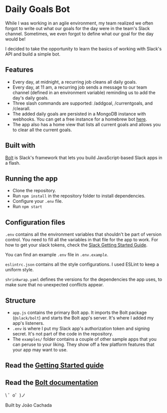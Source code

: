 Daily Goals Bot
=================

While I was working in an agile environment, my team realized we often forgot to write out what our goals for the day were in the team's Slack channel. Sometimes, we even forgot to define what our goal for the day would be!

I decided to take the opportunity to learn the basics of working with Slack's API and build a simple bot.

Features
------------

* Every day, at midnight, a recurring job cleans all daily goals.
* Every day, at 11 am, a recurring job sends a message to our team channel (defined in an environment variable) reminding us to add the day's daily goals.
* Three slash commands are supported: /addgoal, /currentgoals, and /clearall.
* The added daily goals are persisted in a MongoDB instance with webhooks. You can get a free instance for a homebrew bot [here](https://www.mongodb.com/realm). 
* The app also has a home view that lists all current goals and allows you to clear all the current goals.

Built with
------------

[Bolt](https://slack.dev/bolt) is Slack's framework that lets you build JavaScript-based Slack apps in a flash.


Running the app
------------

- Clone the repository.
- Run `npm install` in the repository folder to install dependencies.
- Configure your `.env` file. 
- Run `npm start`

Configuration files
------------

`.env` contains all the environment variables that shouldn't be part of version control. You need to fill all the variables in that file for the app to work. For how to get your slack tokens, check the [Slack Getting Started Guide](https://api.slack.com/start/building/bolt).

You can find an example `.env` file in `.env.example`. 

`eslintrc.json` contains all the style configurations. I used ESLint to keep a uniform style.

`shrinkwrap.yaml` defines the versions for the dependencies the app uses, to make sure that no unexpected conflicts appear.

Structure
------------

- `app.js` contains the primary Bolt app. It imports the Bolt package (`@slack/bolt`) and starts the Bolt app's server. It's where I added my app's listeners.
- `.env` is where I put my Slack app's authorization token and signing secret. It's not part of the code in the repository.
- The `examples/` folder contains a couple of other sample apps that you can peruse to your liking. They show off a few platform features that your app may want to use.

Read the [Getting Started guide](https://api.slack.com/start/building/bolt)
-------------------

Read the [Bolt documentation](https://slack.dev/bolt)
-------------------

\ ゜o゜)ノ

Built by João Cachada
